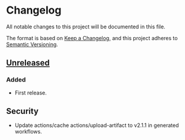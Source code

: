 # Changelog

All notable changes to this project will be documented in this file.

The format is based on [Keep a Changelog](https://keepachangelog.com/en/1.0.0/),
and this project adheres to [Semantic Versioning](https://semver.org/spec/v2.0.0.html).

## [Unreleased]

### Added

 - First release.

## Security

- Update actions/cache actions/upload-artifact to v2.1.1 in generated
  workflows.

[Unreleased]: https://github.com/giantswarm/devctl/tree/master

